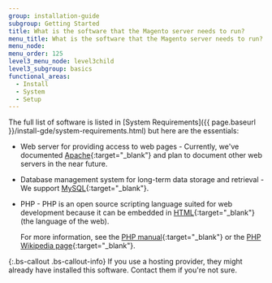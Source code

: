 ```yaml
---
group: installation-guide
subgroup: Getting Started
title: What is the software that the Magento server needs to run?
menu_title: What is the software that the Magento server needs to run?
menu_node:
menu_order: 125
level3_menu_node: level3child
level3_subgroup: basics
functional_areas:
  - Install
  - System
  - Setup
---
```


<!-- This topic is referred to from Magento 2 code! Don't change the {% glossarytooltip a05c59d3-77b9-47d0-92a1-2cbffe3f8622 %}URL{% endglossarytooltip %} without informing engineering! -->
<!-- Referring file: README.md owned by core -->



The full list of software is listed in [System Requirements]({{ page.baseurl }}/install-gde/system-requirements.html) but here are the essentials:

*	Web server for providing access to web pages - Currently, we've documented [Apache](http://en.wikipedia.org/wiki/Apache_HTTP_Server){:target="_blank"} and plan to document other web servers in the near future.

*	Database management system for long-term data storage and retrieval - We support [MySQL](http://dev.mysql.com/doc/refman/4.1/en/what-is-mysql.html){:target="_blank"}.

*	PHP - PHP is an open source scripting language suited for web development because it can be embedded in [HTML](http://www.w3schools.com/html/html_intro.asp){:target="_blank"} (the language of the web).

	For more information, see the [PHP manual](http://php.net/manual/en/intro-whatis.php){:target="_blank"} or the [PHP Wikipedia page](http://en.wikipedia.org/wiki/PHP){:target="_blank"}.
	
{:.bs-callout .bs-callout-info}
If you use a hosting provider, they might already have installed this software. Contact them if you're not sure.
